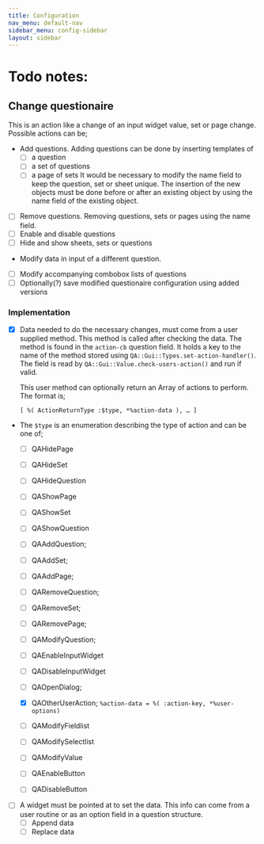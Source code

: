 ```yaml
---
title: Configuration
nav_menu: default-nav
sidebar_menu: config-sidebar
layout: sidebar
---
```


# Todo notes:

## Change questionaire

This is an action like a change of an input widget value, set or page change. Possible actions can be;
  * Add questions. Adding questions can be done by inserting templates of
    * [ ] a question
    * [ ] a set of questions
    * [ ] a page of sets
    It would be necessary to modify the name field to keep the question, set or sheet unique. The insertion of the new objects must be done before or after an existing object by using the name field of the existing object.
  * [ ] Remove questions. Removing questions, sets or pages using the name field.
  * [ ] Enable and disable questions
  * [ ] Hide and show sheets, sets or questions
  * Modify data in input of a different question.
  * [ ] Modify accompanying combobox lists of questions
  * [ ] Optionally(?) save modified questionaire configuration using added versions

### Implementation
* [x] Data needed to do the necessary changes, must come from a user supplied method. This method is called after checking the data. The method is found in the `action-cb` question field. It holds a key to the name of the method stored using `QA::Gui::Types.set-action-handler()`. The field is read by `QA::Gui::Value.check-users-action()` and run if valid.

  This user method can optionally return an Array of actions to perform. The format is;
  ```
  [ %( ActionReturnType :$type, *%action-data ), … ]
  ```

* The `$type` is an enumeration describing the type of action and can be one of;
  * [ ] QAHidePage
  * [ ] QAHideSet
  * [ ] QAHideQuestion

  * [ ] QAShowPage
  * [ ] QAShowSet
  * [ ] QAShowQuestion

  * [ ] QAAddQuestion;
  * [ ] QAAddSet;
  * [ ] QAAddPage;

  * [ ] QARemoveQuestion;
  * [ ] QARemoveSet;
  * [ ] QARemovePage;

  * [ ] QAModifyQuestion;

  * [ ] QAEnableInputWidget
  * [ ] QADisableInputWidget

  * [ ] QAOpenDialog;
  * [x] QAOtherUserAction; `%action-data = %( :action-key, *%user-options)`

  * [ ] QAModifyFieldlist
  * [ ] QAModifySelectlist

  * [ ] QAModifyValue

  * [ ] QAEnableButton
  * [ ] QADisableButton

* [ ] A widget must be pointed at to set the data. This info can come from a user routine or as an option field in a question structure.
  * [ ] Append data
  * [ ] Replace data

<!--
-->
<!--
# Implementation

When interface is created where are the hooks to work with?
* User app creates **QA::Gui::Sheet**s using `QA::Gui::Sheet*.new()`;
* Each Sheet object creates **QA::Gui::Page**s `QA::Gui::PageTools!create-page()` in **QA::Gui::PageTools** `$!pages`.
* The pages are filled with sets using `QA::Gui::Set.new()`
* The sets are stored in **QA::Gui::Page** `$!sets`.
* Questions are created in `QA::Gui::Sets.new()` and stored in **QA::Gui::Sets** `$!questions`.

The user data filled in into the questions comes from a file or created empty when field is empty. When everything is running, only event handlers in the questions are able to check and store this data. So, from here (`QA::Gui::QA*` / `QA::Gui::Value` widget) we must find a hook (question,set or page name) to operate on.
* Provide the sheet Hash to the created sets.
* Provide the sheet, set and question Hashes to the created questions.
* The searched item must have a code to select a sheet, set or question and the name of it. For example 'Qst:radio-station' or 'Sht:page1'. Lets call it a hook-spec. The format can then be `<hook-spec>.<operation>;…`
* Now we can use the `action-cb` field to specify the method name. This callback can then get the data and return an array to ask for further actions.
-->

<!--
* .....
  * Template sets and pages. This can be used when a new set or page must be inserted to repeat a set of data.
  * All sets and pages are defined with a hiding control so the visibility can be switched on or off.
  * Make use of user objects with callbacks defined. Already useful to check on data besides requiredness which is handled by the manager. The callback can define actions which in turn call the manager routines to add pages from the templates. Other actions might be to hide a page.

  Some ideas for it
  * Fill a combobox with values after selection of another combobox.
  * Remove or add pages or sets in the questionaire depending on other input. Perhaps using a template describing what is on the page or set.

* Many input widget types are already available but perhaps add a ...
  * Dialog
  * Listbox
  * Treeview
  * Pane

* Now that drag and drop is implemented in the GTK binding, we can extend the widgets to accept drags from file managers and browsers
-->
